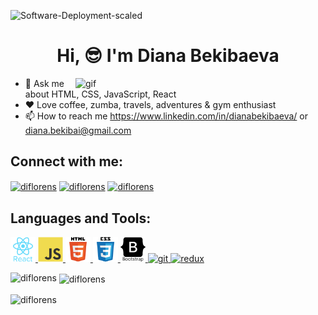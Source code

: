 ![Software-Deployment-scaled](https://user-images.githubusercontent.com/106848567/211715198-d289db01-d404-40a1-b3f1-a0d41cf6057b.jpeg)
<h1 align="center">Hi, 😎 I'm Diana Bekibaeva</h1>
<img align="right" alt="gif" width="400" src="https://cdn.dribbble.com/users/331265/screenshots/2542587/gabi-d.gif">

- 💬 Ask me about HTML, CSS, JavaScript, React
- ❤️ Love coffee, zumba, travels, adventures &  gym enthusiast
- 📫 How to reach me https://www.linkedin.com/in/dianabekibaeva/ or diana.bekibai@gmail.com

## Connect with me:
<p align="left">
<a href="https://codesandbox.io/u/Diflorens" target="blank"><img align="center" src="https://raw.githubusercontent.com/rahuldkjain/github-profile-readme-generator/master/src/images/icons/Social/codesandbox.svg" alt="diflorens" height="30" width="40" /></a>
<a href="https://replit.com/@Diflorens" target="blank"><img align="center" src="https://upload.wikimedia.org/wikipedia/commons/b/b2/Repl.it_logo.svg" alt="diflorens" height="30" width="40" /></a>
<a href="https://codepen.io/diflorens" target="blank"><img align="center" src="https://raw.githubusercontent.com/rahuldkjain/github-profile-readme-generator/master/src/images/icons/Social/codepen.svg" alt="diflorens" height="30" width="40" /></a>
</p>


## Languages and Tools:
<p align="left"> <a href="https://reactjs.org/" target="_blank" rel="noreferrer"> <img src="https://raw.githubusercontent.com/devicons/devicon/master/icons/react/react-original-wordmark.svg" alt="react" width="40" height="40"/>
<a href="https://developer.mozilla.org/en-US/docs/Web/JavaScript" target="_blank" rel="noreferrer"> <img src="https://raw.githubusercontent.com/devicons/devicon/master/icons/javascript/javascript-original.svg" alt="javascript" width="40" height="40"/> </a> 
<a href="https://www.w3.org/html/" target="_blank" rel="noreferrer"> <img src="https://raw.githubusercontent.com/devicons/devicon/master/icons/html5/html5-original-wordmark.svg" alt="html5" width="40" height="40"/>
</a> <a href="https://www.w3schools.com/css/" target="_blank" rel="noreferrer"> <img src="https://raw.githubusercontent.com/devicons/devicon/master/icons/css3/css3-original-wordmark.svg" alt="css3" width="40" height="40"/> 
</a> <a href="https://getbootstrap.com" target="_blank" rel="noreferrer"> <img src="https://raw.githubusercontent.com/devicons/devicon/master/icons/bootstrap/bootstrap-plain-wordmark.svg" alt="bootstrap" width="40" height="40"/> 
</a> <a href="https://git-scm.com/" target="_blank" rel="noreferrer"> <img src="https://www.vectorlogo.zone/logos/git-scm/git-scm-icon.svg" alt="git" width="40" height="40"/> </a> <a href="https://redux-toolkit.js.org/" target="_blank" rel="noreferrer"> <img src="https://cdn.worldvectorlogo.com/logos/redux.svg" alt="redux" width="40" height="40"/> </a> 

<p><img align="left" src="https://github-readme-stats.vercel.app/api/top-langs?username=diflorens&show_icons=true&locale=en&layout=compact" alt="diflorens" /></p>

<p>&nbsp;<img align="center" src="https://github-readme-stats.vercel.app/api?username=diflorens&show_icons=true&locale=en" alt="diflorens" /></p>

<p><img align="center" src="https://github-readme-streak-stats.herokuapp.com/?user=diflorens&" alt="diflorens" /></p>

<!---
Diflorens/Diflorens is a ✨ special ✨ repository because its `README.md` (this file) appears on your GitHub profile.
You can click the Preview link to take a look at your changes.
--->
